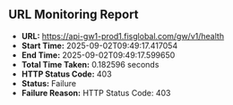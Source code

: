 ## URL Monitoring Report

- **URL:** https://api-gw1-prod1.fisglobal.com/gw/v1/health
- **Start Time:** 2025-09-02T09:49:17.417054
- **End Time:** 2025-09-02T09:49:17.599650
- **Total Time Taken:** 0.182596 seconds
- **HTTP Status Code:** 403
- **Status:** Failure
- **Failure Reason:** HTTP Status Code: 403
